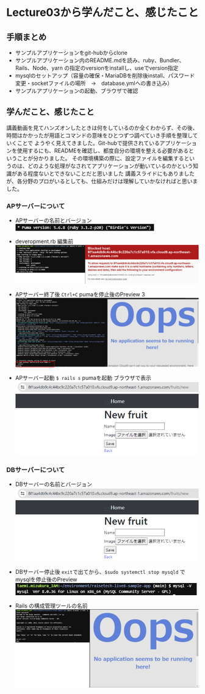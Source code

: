 # Lecture03から学んだこと、感じたこと
## 手順まとめ
- サンプルアプリケーションをgit-hubからclone
- サンプルアプリケーション内のREADME.mdを読み、ruby、Bundler、Rails、Node、yarn の指定のversionをinstallし、useでversion指定
- mysqlのセットアップ（容量の確保・MariaDBを削除後install、パスワード変更・socketファイルの場所　→　database.ymlへの書き込み）
- サンプルアプリケーションの起動、ブラウザで確認

## 学んだこと、感じたこと
講義動画を見てハンズオンしたときは何をしているのか全くわからず、その後、時間はかかったが用語とコマンドの意味をひとつずつ調べていき手順を整理していくことで
ようやく見えてきました。Git-hubで提供されているアプリケーションを使用するにも、READMEを確認し、都度自分の環境を整える必要があるということが分かりました。
その環境構築の際に、設定ファイルを編集するというのは、どのような処理がなされてアプリケーションが動いているのかという知識がある程度ないとできないことだと思いました
講義スライドにもありましたが、各分野のプロがいるとしても、仕組みだけは理解していかなければと思いました。



### APサーバーについて
- APサーバーの名前とバージョン
![puma](image/lecture03/img-1.png)

- deveropment.rb 編集前
![エラー](image/lecture03/img-2.png)

- APサーバー終了後
`Ctrl+C` pumaを停止後のPreview
3![puma 停止後](image/lecture03/img-3.png)

- APサーバー起動
`$ rails s` pumaを起動 ブラウザで表示
![puma 起動後](image/lecture03/img-4.png)


### DBサーバーについて
- DBサーバーの名前とバージョン
![mysql](image/lecture03/img-4.png)

- DBサーバー停止後
`exit`で出てから、`$sudo systemctl stop mysqld` でmysqlを停止後のPreview
![mysql停止後](image/lecture03/img-5.png)

- Rails の構成管理ツールの名前
 ![Bundler](image/lecture03/img-6.png)

